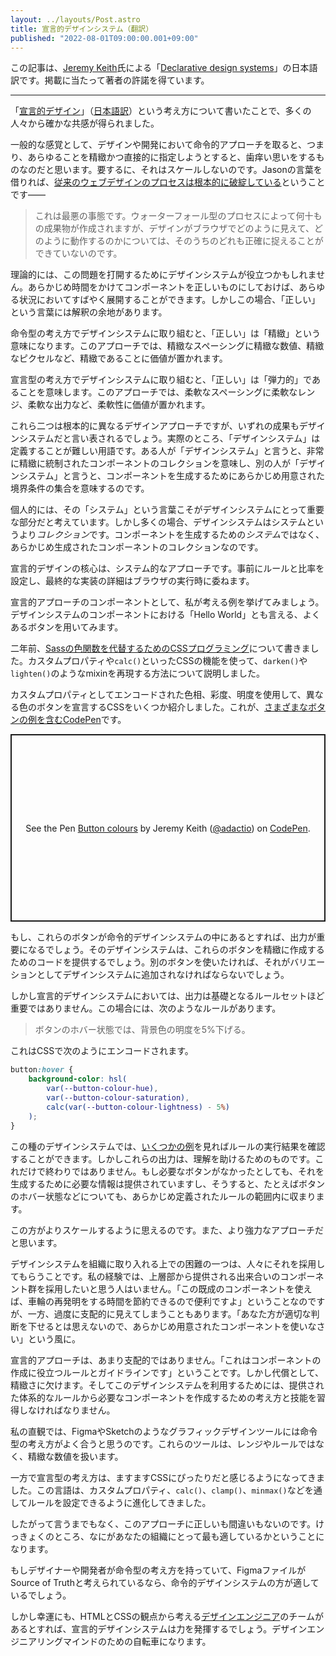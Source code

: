 ```yaml
---
layout: ../layouts/Post.astro
title: 宣言的デザインシステム（翻訳）
published: "2022-08-01T09:00:00.001+09:00"
---
```


この記事は、[Jeremy Keith](https://adactio.com/)氏による「[Declarative design systems](https://adactio.com/journal/19131)」の日本語訳です。掲載に当たって著者の許諾を得ています。

---

<!-- When I wrote about the idea of [declarative design](https://adactio.com/journal/18982) it really resonated with a lot of people. -->

「[宣言的デザイン](https://adactio.com/journal/18982)」（[日本語訳](/2022-08-01-declarative-design)）という考え方について書いたことで、多くの人々から確かな共感が得られました。

<!-- I think that there’s a general feeling of frustration with the imperative approach to designing and developing—attempting to specify everything exactly up front. It just doesn’t scale. As Jason put it, [the traditional web design process is fundamentally broken](https://cloudfour.com/thinks/traditional-web-design-process-is-fundamentally-broken/): -->

一般的な感覚として、デザインや開発において命令的アプローチを取ると、つまり、あらゆることを精緻かつ直接的に指定しようとすると、歯痒い思いをするものなのだと思います。要するに、それはスケールしないのです。Jasonの言葉を借りれば、[従来のウェブデザインのプロセスは根本的に破綻している](https://cloudfour.com/thinks/traditional-web-design-process-is-fundamentally-broken/)ということです——

<!-- > This is the worst of all worlds—a waterfall process creating dozens of artifacts, none of which accurately capture how the design will look and behave in the browser. -->

> これは最悪の事態です。ウォーターフォール型のプロセスによって何十もの成果物が作成されますが、デザインがブラウザでどのように見えて、どのように動作するのかについては、そのうちのどれも正確に捉えることができていないのです。

<!-- In theory, design systems could help overcome this problem; spend a lot of time up front getting a component to be correct and then it can be deployed quickly in all sorts of situations. But the word “correct” is doing a lot of work there. -->

理論的には、この問題を打開するためにデザインシステムが役立つかもしれません。あらかじめ時間をかけてコンポーネントを正しいものにしておけば、あらゆる状況においてすばやく展開することができます。しかしこの場合、「正しい」という言葉には解釈の余地があります。

<!-- If you’re approaching a design system with an imperative mindset then “correct” means “exact.” With this approach, precision is seen as valuable: precise spacing, precise numbers, precise pixels. -->

命令型の考え方でデザインシステムに取り組むと、「正しい」は「精緻」という意味になります。このアプローチでは、精緻なスペーシングに精緻な数値、精緻なピクセルなど、精緻であることに価値が置かれます。

<!-- But if you’re approaching a design system with a declarative mindset, then “correct” means “resilient.” With this approach, flexibility is seen as valuable: flexible spacing, flexible ranges, flexible outputs. -->

宣言型の考え方でデザインシステムに取り組むと、「正しい」は「弾力的」であることを意味します。このアプローチでは、柔軟なスペーシングに柔軟なレンジ、柔軟な出力など、柔軟性に価値が置かれます。

<!-- These are two fundamentally different design approaches and yet the results of both would be described as a design system. The term “design system” is tricky enough to define as it is. This is one more layer of potential misunderstanding: one person says “design system” and means a collection of very precise, controlled, and exact components; another person says “design system” and means a predefined set of boundary conditions that can be used to generate components. -->

これら二つは根本的に異なるデザインアプローチですが、いずれの成果もデザインシステムだと言い表されるでしょう。実際のところ、「デザインシステム」は定義することが難しい用語です。ある人が「デザインシステム」と言うと、非常に精緻に統制されたコンポーネントのコレクションを意味し、別の人が「デザインシステム」と言うと、コンポーネントを生成するためにあらかじめ用意された境界条件の集合を意味するのです。

<!-- Personally, I think the word “system” is the important part of a design system. But all too often design systems are really _collections_ rather than systems: a collection of pre-generated components rather than a _system_ for generating components. -->

個人的には、その「システム」という言葉こそがデザインシステムにとって重要な部分だと考えています。しかし多くの場合、デザインシステムはシステムというより*コレクション*です。コンポーネントを生成するための*システム*ではなく、あらかじめ生成されたコンポーネントのコレクションなのです。

<!-- The systematic approach is at the heart of declarative design; setting up the rules and ratios in advance but leaving the detail of the final implementation to the browser at runtime. -->

宣言的デザインの核心は、システム的なアプローチです。事前にルールと比率を設定し、最終的な実装の詳細はブラウザの実行時に委ねます。

<!-- Let me give an example of what I think is a declarative approach to a component. I’ll use the “hello world” of design system components—the humble button. -->

宣言的アプローチのコンポーネントとして、私が考える例を挙げてみましょう。デザインシステムのコンポーネントにおける「Hello World」とも言える、よくあるボタンを用いてみます。

<!-- Two years ago I wrote about [programming CSS to perform Sass colour functions](https://adactio.com/journal/16960). I described how CSS features like custom properties and `calc()` can be used to recreate mixins like `darken()` and `lighten()`. -->

二年前、[Sassの色関数を代替するためのCSSプログラミング](https://adactio.com/journal/16960)について書きました。カスタムプロパティや`calc()`といったCSSの機能を使って、`darken()`や`lighten()`のようなmixinを再現する方法について説明しました。

<!-- I showed some CSS for declaring the different colour elements of a button using hue, saturation and lightness encoded as custom properties. [Here’s a CodePen](https://codepen.io/adactio/pen/xxwovRZ) with some examples of different buttons. -->

カスタムプロパティとしてエンコードされた色相、彩度、明度を使用して、異なる色のボタンを宣言するCSSをいくつか紹介しました。これが、[さまざまなボタンの例を含むCodePen](https://codepen.io/adactio/pen/xxwovRZ)です。

<p class="codepen" data-height="300" data-default-tab="result" data-slug-hash="xxwovRZ" data-user="adactio" style="height: 300px; box-sizing: border-box; display: flex; align-items: center; justify-content: center; border: 2px solid; margin: 1em 0; padding: 1em;">
  <span>See the Pen <a href="https://codepen.io/adactio/pen/xxwovRZ">
  Button colours</a> by Jeremy Keith (<a href="https://codepen.io/adactio">@adactio</a>)
  on <a href="https://codepen.io">CodePen</a>.</span>
</p>

<script async src="https://cpwebassets.codepen.io/assets/embed/ei.js"></script>

<!-- If these buttons were in an imperative design system, then the output would be the important part. The design system would supply the code needed to make those buttons exactly. If you need a different button, it would have to be added to the design system as a variation. -->

もし、これらのボタンが命令的デザインシステムの中にあるとすれば、出力が重要になるでしょう。そのデザインシステムは、これらのボタンを精緻に作成するためのコードを提供するでしょう。別のボタンを使いたければ、それがバリエーションとしてデザインシステムに追加されなければならないでしょう。

<!-- But in a declarative design system, the output isn’t as important as the underlying ruleset. In this case, there are rules like: -->

しかし宣言的デザインシステムにおいては、出力は基礎となるルールセットほど重要ではありません。この場合には、次のようなルールがあります。

<!-- > For the hover state of a button, the lightness of its background colour should dip by 5%. -->

> ボタンのホバー状態では、背景色の明度を5%下げる。

<!-- That ends up encoded in CSS like this: -->

これはCSSで次のようにエンコードされます。

```css
button:hover {
    background-color: hsl(
        var(--button-colour-hue),
        var(--button-colour-saturation),
        calc(var(--button-colour-lightness) - 5%)
    );
}
```

<!-- In this kind of design system you can look at [some examples](https://codepen.io/adactio/pen/xxwovRZ) to see the results of this rule in action. But those outputs are illustrative. They’re not the final word. If you don’t see the exact button you want, that’s okay; you’ve got the information you need to generate what you need and still stay within the pre-defined rules about, say, the hover state of buttons. -->

この種のデザインシステムでは、[いくつかの例](https://codepen.io/adactio/pen/xxwovRZ)を見ればルールの実行結果を確認することができます。しかしこれらの出力は、理解を助けるためのものです。これだけで終わりではありません。もし必要なボタンがなかったとしても、それを生成するために必要な情報は提供されていますし、そうすると、たとえばボタンのホバー状態などについても、あらかじめ定義されたルールの範囲内に収まります。

<!-- This seems like a more scalable approach to me. It also seems more empowering. -->

この方がよりスケールするように思えるのです。また、より強力なアプローチだと思います。

<!-- One of the hardest parts of embedding a design system within an organisation is getting people to adopt it. In my experience, nobody likes adopting something that’s being delivered from on-high as a pre-made sets of components. It’s meant to be helpful: “here, use this pre-made components to save time not reinventing the wheel”, but it can come across as overly controlling: “we don’t trust you to exercise good judgement so stick to these pre-made components.” -->

デザインシステムを組織に取り入れる上での困難の一つは、人々にそれを採用してもらうことです。私の経験では、上層部から提供される出来合いのコンポーネント群を採用したいと思う人はいません。「この既成のコンポーネントを使えば、車輪の再発明をする時間を節約できるので便利ですよ」ということなのですが、一方、過度に支配的に見えてしまうこともあります。「あなた方が適切な判断を下せるとは思えないので、あらかじめ用意されたコンポーネントを使いなさい」という風に。

<!-- The declarative approach is less controlling: “here are pre-defined rules and guidelines to help you make components.” But this lack of precision comes at a cost. The people using the design system need to have the mindset—and the ability—to create the components they need from the systematic rules they’ve been provided. -->

宣言的アプローチは、あまり支配的ではありません。「これはコンポーネントの作成に役立つルールとガイドラインです」ということです。しかし代償として、精緻さに欠けます。そしてこのデザインシステムを利用するためには、提供された体系的なルールから必要なコンポーネントを作成するための考え方と技能を習得しなければなりません。

<!-- My gut feeling is that the imperative mindset is a good match for most of today’s graphic design tools like Figma or Sketch. Those tools deal with precise numbers rather than ranges and rules. -->

私の直観では、FigmaやSketchのようなグラフィックデザインツールには命令型の考え方がよく合うと思うのです。これらのツールは、レンジやルールではなく、精緻な数値を扱います。

<!-- The declarative mindset, on the other hand, increasingly feels like a good match for CSS. The language has evolved to allow rules to be set up through custom properties, `calc()`, `clamp()`, `minmax()`, and so on. -->

一方で宣言型の考え方は、ますますCSSにぴったりだと感じるようになってきました。この言語は、カスタムプロパティ、`calc()`、`clamp()`、`minmax()`などを通してルールを設定できるように進化してきました。

<!-- So, as always, there isn’t a right or wrong approach here. It all comes down to what’s most suitable for your organisation. -->

したがって言うまでもなく、このアプローチに正しいも間違いもないのです。けっきょくのところ、なにがあなたの組織にとって最も適しているかということになります。

<!-- If your designers and developers have an imperative mindset and Figma files are considered the source of truth, than they would be better served by an imperative design system. -->

もしデザイナーや開発者が命令型の考え方を持っていて、FigmaファイルがSource of Truthと考えられているなら、命令的デザインシステムの方が適しているでしょう。

<!-- But if you’re lucky enough to have a team of [design engineers](https://adactio.com/journal/17838) that think in terms of HTML and CSS, then a declarative design system will be a force multiplier. A bicycle for the design engineering mind. -->

しかし幸運にも、HTMLとCSSの観点から考える[デザインエンジニア](https://adactio.com/journal/17838)のチームがあるとすれば、宣言的デザインシステムは力を発揮するでしょう。デザインエンジニアリングマインドのための自転車になります。
